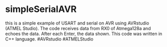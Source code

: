 # simpleSerialAVR
this is a simple example of USART and serial on AVR using AVRstudio (ATMEL Studio).
The code receives data from RX0 of Atmega128a and echoes the data. 
After each Enter, the data shown. 
This code was written in C++ language. 
#AVRstudio #ATMELStudio
